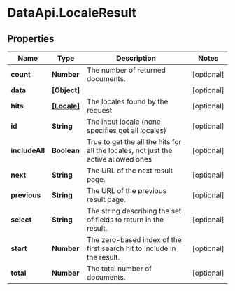 # DataApi.LocaleResult

## Properties
Name | Type | Description | Notes
------------ | ------------- | ------------- | -------------
**count** | **Number** | The number of returned documents. | [optional] 
**data** | **[Object]** |  | [optional] 
**hits** | [**[Locale]**](Locale.md) | The locales found by the request | [optional] 
**id** | **String** | The input locale (none specifies get all locales) | [optional] 
**includeAll** | **Boolean** | True to get the all the hits for all the locales, not just the active allowed ones | [optional] 
**next** | **String** | The URL of the next result page. | [optional] 
**previous** | **String** | The URL of the previous result page. | [optional] 
**select** | **String** | The string describing the set of fields to return in the result. | [optional] 
**start** | **Number** | The zero-based index of the first search hit to include in the result. | [optional] 
**total** | **Number** | The total number of documents. | [optional] 
